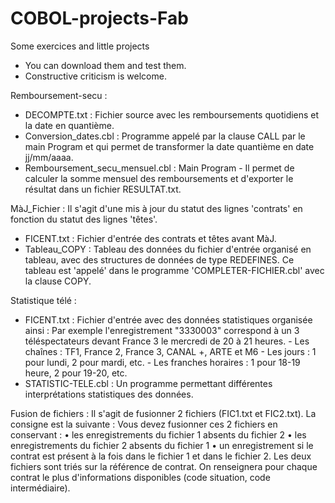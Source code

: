 # COBOL-projects-Fab
Some exercices and little projects

* You can download them and test them.
* Constructive criticism is welcome.

Remboursement-secu :
  - DECOMPTE.txt : Fichier source avec les remboursements quotidiens et la date en quantième.
  - Conversion_dates.cbl : Programme appelé par la clause CALL par le main Program et qui permet de transformer la date quantième en date jj/mm/aaaa.
  - Remboursement_secu_mensuel.cbl : Main Program - Il permet de calculer la somme mensuel des remboursements et d'exporter le résultat dans un fichier RESULTAT.txt.

MàJ_Fichier : Il s'agit d'une mis à jour du statut des lignes 'contrats' en fonction du statut des lignes 'têtes'.
 - FICENT.txt : Fichier d'entrée des contrats et têtes avant MàJ.
 - Tableau_COPY : Tableau des données du fichier d'entrée organisé en tableau, avec des structures de données de type REDEFINES. Ce tableau est 'appelé' dans le programme 'COMPLETER-FICHIER.cbl' avec la clause COPY.

Statistique télé :
 - FICENT.txt : Fichier d'entrée avec des données statistiques organisée ainsi : Par exemple l'enregistrement "3330003" correspond à un 3 téléspectateurs devant France 3 le mercredi de 20 à 21 heures.
                 - Les chaînes	: TF1, France 2, France 3, CANAL +, ARTE et M6 
                 - Les jours	: 1 pour lundi, 2 pour mardi, etc. 
                 - Les franches horaires	: 1 pour 18-19 heure, 2 pour 19-20, etc.
 - STATISTIC-TELE.cbl : Un programme permettant différentes interprétations statistiques des données.

Fusion de fichiers :
Il s'agit de fusionner 2 fichiers (FIC1.txt et FIC2.txt).
La consigne est la suivante : Vous devez fusionner ces 2 fichiers en conservant :
    • les enregistrements du fichier 1 absents du fichier 2
    • les enregistrements du fichier 2 absents du fichier 1
    • un enregistrement si le contrat est présent à la fois dans le fichier 1 et dans le fichier 2.
Les deux fichiers sont triés sur la référence de contrat.
On renseignera pour chaque contrat le plus d'informations disponibles (code situation, code intermédiaire).

 
